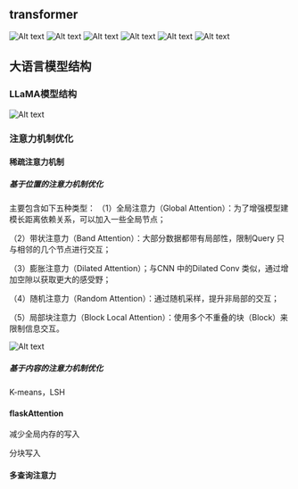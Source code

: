 ## transformer

![Alt text](images/image.png)
![Alt text](images/note-15.jpg)
![Alt text](images/note-16.jpg) 
![Alt text](images/note-17.jpg) 
![Alt text](images/note-18.jpg) 
![Alt text](images/note-19.jpg)
## 大语言模型结构
### LLaMA模型结构
![Alt text](images/image-1.png)

### 注意力机制优化
#### 稀疏注意力机制
##### 基于位置的注意力机制优化
主要包含如下五种类型：
（1）全局注意力（Global Attention）：为了增强模型建模长距离依赖关系，可以加入一些全局节点；

（2）带状注意力（Band Attention）：大部分数据都带有局部性，限制Query 只与相邻的几个节点进行交互；

（3）膨胀注意力（Dilated Attention）；与CNN 中的Dilated Conv 类似，通过增加空隙以获取更大的感受野；

（4）随机注意力（Random Attention）：通过随机采样，提升非局部的交互；

（5）局部块注意力（Block Local Attention）：使用多个不重叠的块（Block）来限制信息交互。

![Alt text](images/image-2.png)
##### 基于内容的注意力机制优化
K-means，LSH

#### flaskAttention
减少全局内存的写入

分块写入

#### 多查询注意力
